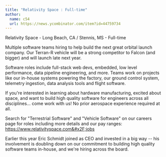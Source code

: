 ```yaml
---
title: "Relativity Space : Full-time"
author:
  name: c54
  url: https://news.ycombinator.com/item?id=44759734
---
```


<JobNavigation />

Relativity Space - Long Beach, CA &#x2F; Stennis, MS - Full-time

Multiple software teams hiring to help build the next great orbital launch company. Our Terran-R vehicle will be a strong competitor to Falcon (and bigger) and will launch late next year.

Software roles include full-stack web devs, embedded, low level performance, data pipeline engineering, and more. Teams work on projects like our in-house systems powering the factory, our ground control system, telemetry ingestion, data analysis tools and flight software.

If you&#x27;re interested in learning about hardware manufacturing, excited about space, and want to build high quality software for engineers across all disciplines... come work with us! No prior aerospace experience required at all.

Search for &quot;Terrestrial Software&quot; and &quot;Vehicle Software&quot; on our careers page for roles including more details and our pay ranges: <a href="https:&#x2F;&#x2F;www.relativityspace.com&#x2F;jobs" rel="nofollow">https:&#x2F;&#x2F;www.relativityspace.com&#x2F;jobs</a>

Earlier this year Eric Schmidt joined as CEO and invested in a big way -- his involvement is doubling down on our commitment to building high quality software teams in-house, and we&#x27;re hiring across the board.
<JobApplication />
